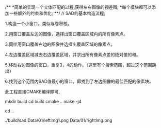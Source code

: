 /**
*简单的实现一个立体匹配的过程,获得左右图像的视差图;
*每个模块都可以添加一些额外的约束和优化;
**/
// SAD的基本构造流程;

1.构造一个小窗口，类似与卷积核。

2.用窗口覆盖左边的图像，选择出窗口覆盖区域内的所有像素点。 

3.同样用窗口覆盖右边的图像并选择出覆盖区域的像素点。

4.左边覆盖区域减去右边覆盖区域，并求出所有像素点差的绝对值的和。

5.移动右边图像的窗口，重复3，4的动作。（这里有个搜索范围，超过这个范围跳出） 

6.找到这个范围内SAD值最小的窗口，即找到了左边图像的最佳匹配的像素块。



此工程直接CMAKE编译即可,

mkdir build
cd build
cmake ..
make -j4

cd ..

./build/sad Data/01/leftImg1.png Data/01/rightImg.png